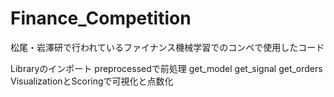 # Finance_Competition
松尾・岩澤研で行われているファイナンス機械学習でのコンペで使用したコード

Libraryのインポート
preprocessedで前処理
get_model
get_signal
get_orders
VisualizationとScoringで可視化と点数化
